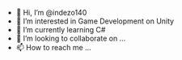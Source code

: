 - 👋 Hi, I’m @indezo140
- 👀 I’m interested in Game Development on Unity
- 🌱 I’m currently learning C#
- 💞️ I’m looking to collaborate on ...
- 📫 How to reach me ...

<!---
indezo140/indezo140 is a ✨ special ✨ repository because its `README.md` (this file) appears on your GitHub profile.
You can click the Preview link to take a look at your changes.
--->
